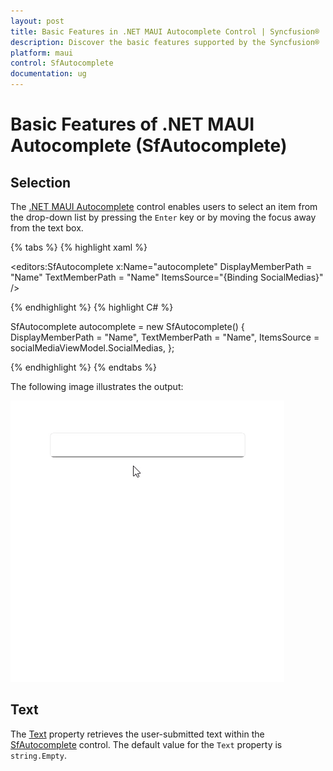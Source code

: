 ```yaml
---
layout: post
title: Basic Features in .NET MAUI Autocomplete Control | Syncfusion®
description: Discover the basic features supported by the Syncfusion® .NET MAUI Autocomplete (SfAutocomplete) control and more.
platform: maui
control: SfAutocomplete
documentation: ug
---
```


# Basic Features of .NET MAUI Autocomplete (SfAutocomplete)

## Selection

The [.NET MAUI Autocomplete](https://help.syncfusion.com/cr/maui/Syncfusion.Maui.Inputs.SfAutocomplete.html) control enables users to select an item from the drop-down list by pressing the `Enter` key or by moving the focus away from the text box.

{% tabs %}
{% highlight xaml %}

<editors:SfAutocomplete x:Name="autocomplete"
                        DisplayMemberPath = "Name"
                        TextMemberPath = "Name"
                        ItemsSource="{Binding SocialMedias}" />

{% endhighlight %}
{% highlight C# %}

SfAutocomplete autocomplete = new SfAutocomplete()
{
    DisplayMemberPath = "Name",
    TextMemberPath = "Name",
    ItemsSource = socialMediaViewModel.SocialMedias,
};

{% endhighlight %}
{% endtabs %}

The following image illustrates the output:

![.NET MAUI Autocomplete with single selection mode](Images/GettingStarted/SingleSelection.gif)

## Text

The [Text](https://help.syncfusion.com/cr/maui/Syncfusion.Maui.Inputs.DropDownControls.DropDownListBase.html#Syncfusion_Maui_Inputs_DropDownControls_DropDownListBase_Text) property retrieves the user-submitted text within the [SfAutocomplete](https://help.syncfusion.com/cr/maui/Syncfusion.Maui.Inputs.SfAutocomplete.html) control. The default value for the `Text` property is `string.Empty`.
